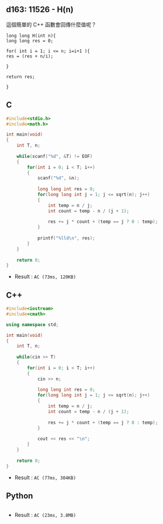 ## d163: 11526 - H(n)
這個簡單的 C++ 函數會回傳什麼值呢？ 

```
long long H(int n){
long long res = 0;

for( int i = 1; i <= n; i=i+1 ){
res = (res + n/i);

}

return res;

}
```

## C
```C
#include<stdio.h>
#include<math.h>

int main(void)
{
	int T, n;
	
	while(scanf("%d", &T) != EOF)
	{
		for(int i = 0; i < T; i++)
		{
			scanf("%d", &n);
			
			long long int res = 0;		
			for(long long int j = 1; j <= sqrt(n); j++)
			{
				int temp = n / j;
				int count = temp - n / (j + 1);
				
				res += j * count + (temp == j ? 0 : temp);
			}
			
			printf("%lld\n", res);
		}
	}
	
	return 0;
}
```
 * Result : `AC (73ms, 120KB)`

## C++
```C++
#include<iostream>
#include<cmath>

using namespace std;

int main(void)
{
	int T, n;
	
	while(cin >> T)
	{
		for(int i = 0; i < T; i++)
		{
			cin >> n;
			
			long long int res = 0;		
			for(long long int j = 1; j <= sqrt(n); j++)
			{
				int temp = n / j;
				int count = temp - n / (j + 1);
				
				res += j * count + (temp == j ? 0 : temp);
			}
			
			cout << res << "\n";
		}
	}
	
	return 0;
}
```
 * Result : `AC (77ms, 304KB)`

## Python
```python

```
 * Result : `AC (23ms, 3.8MB)`
